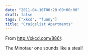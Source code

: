 ```yaml
---
date: "2011-04-16T00:28:00+00:00"
draft: false
tags: ["xkcd", "funny"]
title: "Craigslist Apartments"
---
```

From http://xkcd.com/886/:

The Minotaur one sounds like a steal!
